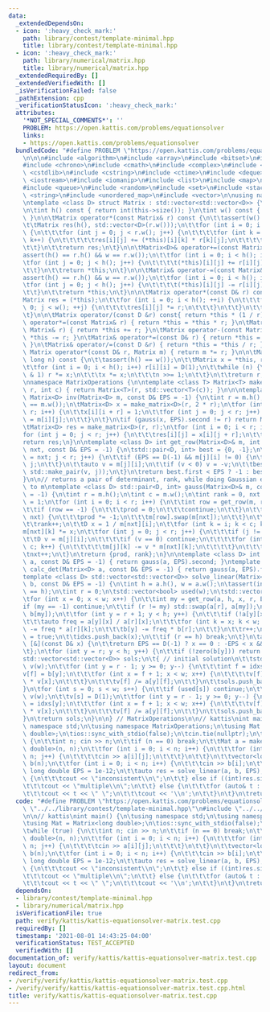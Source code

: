 ```yaml
---
data:
  _extendedDependsOn:
  - icon: ':heavy_check_mark:'
    path: library/contest/template-minimal.hpp
    title: library/contest/template-minimal.hpp
  - icon: ':heavy_check_mark:'
    path: library/numerical/matrix.hpp
    title: library/numerical/matrix.hpp
  _extendedRequiredBy: []
  _extendedVerifiedWith: []
  _isVerificationFailed: false
  _pathExtension: cpp
  _verificationStatusIcon: ':heavy_check_mark:'
  attributes:
    '*NOT_SPECIAL_COMMENTS*': ''
    PROBLEM: https://open.kattis.com/problems/equationsolver
    links:
    - https://open.kattis.com/problems/equationsolver
  bundledCode: "#define PROBLEM \"https://open.kattis.com/problems/equationsolver\"\
    \n\n\n#include <algorithm>\n#include <array>\n#include <bitset>\n#include <cassert>\n\
    #include <chrono>\n#include <cmath>\n#include <complex>\n#include <cstdio>\n#include\
    \ <cstdlib>\n#include <cstring>\n#include <ctime>\n#include <deque>\n#include\
    \ <iostream>\n#include <iomanip>\n#include <list>\n#include <map>\n#include <numeric>\n\
    #include <queue>\n#include <random>\n#include <set>\n#include <stack>\n#include\
    \ <string>\n#include <unordered_map>\n#include <vector>\n\nusing namespace std;\n\
    \ntemplate <class D> struct Matrix : std::vector<std::vector<D>> {\n\tusing std::vector<std::vector<D>>::vector;\n\
    \n\tint h() const { return int(this->size()); }\n\tint w() const { return int((*this)[0].size());\
    \ }\n\n\tMatrix operator*(const Matrix& r) const {\n\t\tassert(w() == r.h());\n\
    \t\tMatrix res(h(), std::vector<D>(r.w()));\n\t\tfor (int i = 0; i < h(); i++)\
    \ {\n\t\t\tfor (int j = 0; j < r.w(); j++) {\n\t\t\t\tfor (int k = 0; k < w();\
    \ k++) {\n\t\t\t\t\tres[i][j] += (*this)[i][k] * r[k][j];\n\t\t\t\t}\n\t\t\t}\n\
    \t\t}\n\t\treturn res;\n\t}\n\n\tMatrix<D>& operator+=(const Matrix& r) {\n\t\t\
    assert(h() == r.h() && w == r.w());\n\t\tfor (int i = 0; i < h(); i++) {\n\t\t\
    \tfor (int j = 0; j < h(); j++) {\n\t\t\t\t(*this)[i][j] += r[i][j];\n\t\t\t}\n\
    \t\t}\n\t\treturn *this;\n\t}\n\n\tMatrix& operator-=(const Matrix& r) {\n\t\t\
    assert(h() == r.h() && w == r.w());\n\t\tfor (int i = 0; i < h(); i++) {\n\t\t\
    \tfor (int j = 0; j < h(); j++) {\n\t\t\t\t(*this)[i][j] -= r[i][j];\n\t\t\t}\n\
    \t\t}\n\t\treturn *this;\n\t}\n\n\tMatrix operator*(const D& r) const {\n\t\t\
    Matrix res = (*this);\n\t\tfor (int i = 0; i < h(); ++i) {\n\t\t\tfor (int j =\
    \ 0; j < w(); ++j) {\n\t\t\t\tres[i][j] *= r;\n\t\t\t}\n\t\t}\n\t\treturn res;\n\
    \t}\n\n\tMatrix operator/(const D &r) const{ return *this * (1 / r); }\n\tMatrix&\
    \ operator*=(const Matrix& r) { return *this = *this * r; }\n\tMatrix operator+(const\
    \ Matrix& r) { return *this += r; }\n\tMatrix operator-(const Matrix& r) { return\
    \ *this -= r; }\n\tMatrix& operator*=(const D& r) { return *this = *this * r;\
    \ }\n\tMatrix& operator/=(const D &r) { return *this = *this / r; }\n\tfriend\
    \ Matrix operator*(const D& r, Matrix m) { return m *= r; }\n\n\tMatrix pow(long\
    \ long n) const {\n\t\tassert(h() == w());\n\t\tMatrix x = *this, r(h(), std::vector<D>(w()));\n\
    \t\tfor (int i = 0; i < h(); i++) r[i][i] = D(1);\n\t\twhile (n) {\n\t\t\tif (n\
    \ & 1) r *= x;\n\t\t\tx *= x;\n\t\t\tn >>= 1;\n\t\t}\n\t\treturn r;\n\t}\n};\n\
    \nnamespace MatrixOperations {\n\ntemplate <class T> Matrix<T> make_matrix(int\
    \ r, int c) { return Matrix<T>(r, std::vector<T>(c)); }\n\n\ntemplate <class D>\
    \ Matrix<D> inv(Matrix<D> m, const D& EPS = -1) {\n\tint r = m.h();\n\tassert(m.h()\
    \ == m.w());\n\tMatrix<D> x = make_matrix<D>(r, 2 * r);\n\tfor (int i = 0; i <\
    \ r; i++) {\n\t\tx[i][i + r] = 1;\n\t\tfor (int j = 0; j < r; j++) {\n\t\t\tx[i][j]\
    \ = m[i][j];\n\t\t}\n\t}\n\tif (gauss(x, EPS).second != r) return Matrix<D>();\n\
    \tMatrix<D> res = make_matrix<D>(r, r);\n\tfor (int i = 0; i < r; i++) {\n\t\t\
    for (int j = 0; j < r; j++) {\n\t\t\tres[i][j] = x[i][j + r];\n\t\t}\n\t}\n\t\
    return res;\n}\n\ntemplate <class D> int get_row(Matrix<D>& m, int r, int i, int\
    \ nxt, const D& EPS = -1) {\n\tstd::pair<D, int> best = {0, -1};\n\tfor (int j\
    \ = nxt; j < r; j++) {\n\t\tif (EPS == D(-1) && m[j][i] != 0) {\n\t\t\treturn\
    \ j;\n\t\t}\n\t\tauto v = m[j][i];\n\t\tif (v < 0) v = -v;\n\t\tbest = std::max(best,\
    \ std::make_pair(v, j));\n\t}\n\treturn best.first < EPS ? -1 : best.second;\n\
    }\n\n// returns a pair of determinant, rank, while doing Gaussian elimination\
    \ to m\ntemplate <class D> std::pair<D, int> gauss(Matrix<D>& m, const D& EPS\
    \ = -1) {\n\tint r = m.h();\n\tint c = m.w();\n\tint rank = 0, nxt = 0;\n\tD prod\
    \ = 1;\n\tfor (int i = 0; i < r; i++) {\n\t\tint row = get_row(m, r, i, nxt, EPS);\n\
    \t\tif (row == -1) {\n\t\t\tprod = 0;\n\t\t\tcontinue;\n\t\t}\n\t\tif (row !=\
    \ nxt) {\n\t\t\tprod *= -1;\n\t\t\tm[row].swap(m[nxt]);\n\t\t}\n\t\tprod *= m[nxt][i];\n\
    \t\trank++;\n\t\tD x = 1 / m[nxt][i];\n\t\tfor (int k = i; k < c; k++) \n\t\t\t\
    m[nxt][k] *= x;\n\t\tfor (int j = 0; j < r; j++) {\n\t\t\tif (j != nxt) {\n\t\t\
    \t\tD v = m[j][i];\n\t\t\t\tif (v == 0) continue;\n\t\t\t\tfor (int k = i; k <\
    \ c; k++) {\n\t\t\t\t\tm[j][k] -= v * m[nxt][k];\n\t\t\t\t}\n\t\t\t}\n\t\t}\n\t\
    \tnxt++;\n\t}\n\treturn {prod, rank};\n}\n\ntemplate <class D> int calc_rank(Matrix<D>\
    \ a, const D& EPS = -1) { return gauss(a, EPS).second; }\ntemplate <class D> D\
    \ calc_det(Matrix<D> a, const D& EPS = -1) { return gauss(a, EPS).first; }\n\n\
    template <class D> std::vector<std::vector<D>> solve_linear(Matrix<D> a, std::vector<D>\
    \ b, const D& EPS = -1) {\n\tint h = a.h(), w = a.w();\n\tassert(int(b.size())\
    \ == h);\n\tint r = 0;\n\tstd::vector<bool> used(w);\n\tstd::vector<int> idxs;\n\
    \tfor (int x = 0; x < w; x++) {\n\t\tint my = get_row(a, h, x, r, EPS);\n\t\t\
    if (my == -1) continue;\n\t\tif (r != my) std::swap(a[r], a[my]);\n\t\tstd::swap(b[r],\
    \ b[my]);\n\t\tfor (int y = r + 1; y < h; y++) {\n\t\t\tif (!a[y][x]) continue;\n\
    \t\t\tauto freq = a[y][x] / a[r][x];\n\t\t\tfor (int k = x; k < w; k++) a[y][k]\
    \ -= freq * a[r][k];\n\t\t\tb[y] -= freq * b[r];\n\t\t}\n\t\tr++;\n\t\tused[x]\
    \ = true;\n\t\tidxs.push_back(x);\n\t\tif (r == h) break;\n\t}\n\tauto zero =\
    \ [&](const D& x) {\n\t\treturn EPS == D(-1) ? x == 0 : -EPS < x && x < EPS;\n\
    \t};\n\tfor (int y = r; y < h; y++) {\n\t\tif (!zero(b[y])) return {};\n\t}\n\t\
    std::vector<std::vector<D>> sols;\n\t{ // initial solution\n\t\tstd::vector<D>\
    \ v(w);\n\t\tfor (int y = r - 1; y >= 0; y--) {\n\t\t\tint f = idxs[y];\n\t\t\t\
    v[f] = b[y];\n\t\t\tfor (int x = f + 1; x < w; x++) {\n\t\t\t\tv[f] -= a[y][x]\
    \ * v[x];\n\t\t\t}\n\t\t\tv[f] /= a[y][f];\n\t\t}\n\t\tsols.push_back(v);\n\t\
    }\n\tfor (int s = 0; s < w; s++) {\n\t\tif (used[s]) continue;\n\t\tstd::vector<D>\
    \ v(w);\n\t\tv[s] = D(1);\n\t\tfor (int y = r - 1; y >= 0; y--) {\n\t\t\tint f\
    \ = idxs[y];\n\t\t\tfor (int x = f + 1; x < w; x++) {\n\t\t\t\tv[f] -= a[y][x]\
    \ * v[x];\n\t\t\t}\n\t\t\tv[f] /= a[y][f];\n\t\t}\n\t\tsols.push_back(v);\n\t\
    }\n\treturn sols;\n}\n\n} // MatrixOperations\n\n// kattis\nint main() {\n\tusing\
    \ namespace std;\n\tusing namespace MatrixOperations;\n\tusing Mat = Matrix<long\
    \ double>;\n\tios::sync_with_stdio(false);\n\tcin.tie(nullptr);\n\twhile (true)\
    \ {\n\t\tint n; cin >> n;\n\t\tif (n == 0) break;\n\t\tMat a = make_matrix<long\
    \ double>(n, n);\n\t\tfor (int i = 0; i < n; i++) {\n\t\t\tfor (int j = 0; j <\
    \ n; j++) {\n\t\t\t\tcin >> a[i][j];\n\t\t\t}\n\t\t}\n\t\tvector<long double>\
    \ b(n);\n\t\tfor (int i = 0; i < n; i++) {\n\t\t\tcin >> b[i];\n\t\t}\n\t\tconst\
    \ long double EPS = 1e-12;\n\t\tauto res = solve_linear(a, b, EPS);\n\t\tif (res.empty())\
    \ {\n\t\t\tcout << \"inconsistent\\n\";\n\t\t} else if ((int)res.size() > 1) {\n\
    \t\t\tcout << \"multiple\\n\";\n\t\t} else {\n\t\t\tfor (auto& t : res[0]) \n\t\
    \t\t\tcout << t << \" \";\n\t\t\tcout << '\\n';\n\t\t}\n\t}\n\treturn 0;\n}\n"
  code: "#define PROBLEM \"https://open.kattis.com/problems/equationsolver\"\n\n#include\
    \ \"../../library/contest/template-minimal.hpp\"\n#include \"../../library/numerical/matrix.hpp\"\
    \n\n// kattis\nint main() {\n\tusing namespace std;\n\tusing namespace MatrixOperations;\n\
    \tusing Mat = Matrix<long double>;\n\tios::sync_with_stdio(false);\n\tcin.tie(nullptr);\n\
    \twhile (true) {\n\t\tint n; cin >> n;\n\t\tif (n == 0) break;\n\t\tMat a = make_matrix<long\
    \ double>(n, n);\n\t\tfor (int i = 0; i < n; i++) {\n\t\t\tfor (int j = 0; j <\
    \ n; j++) {\n\t\t\t\tcin >> a[i][j];\n\t\t\t}\n\t\t}\n\t\tvector<long double>\
    \ b(n);\n\t\tfor (int i = 0; i < n; i++) {\n\t\t\tcin >> b[i];\n\t\t}\n\t\tconst\
    \ long double EPS = 1e-12;\n\t\tauto res = solve_linear(a, b, EPS);\n\t\tif (res.empty())\
    \ {\n\t\t\tcout << \"inconsistent\\n\";\n\t\t} else if ((int)res.size() > 1) {\n\
    \t\t\tcout << \"multiple\\n\";\n\t\t} else {\n\t\t\tfor (auto& t : res[0]) \n\t\
    \t\t\tcout << t << \" \";\n\t\t\tcout << '\\n';\n\t\t}\n\t}\n\treturn 0;\n}"
  dependsOn:
  - library/contest/template-minimal.hpp
  - library/numerical/matrix.hpp
  isVerificationFile: true
  path: verify/kattis/kattis-equationsolver-matrix.test.cpp
  requiredBy: []
  timestamp: '2021-08-01 14:43:25-04:00'
  verificationStatus: TEST_ACCEPTED
  verifiedWith: []
documentation_of: verify/kattis/kattis-equationsolver-matrix.test.cpp
layout: document
redirect_from:
- /verify/verify/kattis/kattis-equationsolver-matrix.test.cpp
- /verify/verify/kattis/kattis-equationsolver-matrix.test.cpp.html
title: verify/kattis/kattis-equationsolver-matrix.test.cpp
---
```

